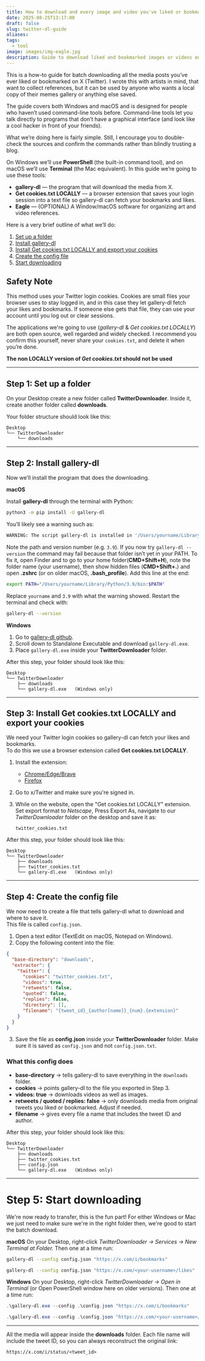 ```yaml
---
title: How to download and every image and video you've liked or bookmarked on X/Twitter
date: 2025-08-25T13:17:00
draft: false
slug: twitter-dl-guide
aliases:
tags:
  - tool
image: images/img-eagle.jpg
description: Guide to download liked and bookmarked images or videos on X (Twitter)
---
```


This is a how-to guide for batch downloading all the media posts you’ve ever liked or bookmarked on X (Twitter). I wrote this with artists in mind, that want to collect references, but it can be used by anyone who wants a local copy of their memes gallery or anything else saved.
<!--more-->

The guide covers both Windows and macOS and is designed for people who haven’t used command-line tools before. Command-line tools let you talk directly to programs that don’t have a graphical interface (and look like a cool hacker in front of your friends).

What we’re doing here is fairly simple. Still, I encourage you to double-check the sources and confirm the commands rather than blindly trusting a blog.

On Windows we’ll use **PowerShell** (the built-in command tool), and on macOS we’ll use **Terminal** (the Mac equivalent). In this guide we’re going to use these tools:

- **gallery-dl** — the program that will download the media from X.  
- **Get cookies.txt LOCALLY** — a browser extension that saves your login session into a text file so gallery-dl can fetch your bookmarks and likes.  
- **Eagle** — (OPTIONAL) A Window/macOS software for organizing art and video references. 

Here is a very brief outline of what we’ll do:  

1. [Set up a folder](#step-1-set-up-a-folder)  
2. [Install gallery-dl](#step-2-install-gallery-dl)  
3. [Install Get cookies.txt LOCALLY and export your cookies](#step-3-install-get-cookiestxt-locally-and-export-your-cookies)  
4. [Create the config file](#step-4-create-the-config-file)  
5. [Start downloading](#step-5-start-downloading)  


## Safety Note  
This method uses your Twitter login cookies. Cookies are small files your browser uses to stay logged in, and in this case they let gallery-dl fetch your likes and bookmarks. If someone else gets that file, they can use your account until you log out or clear sessions.

The applications we're going to use (*gallery-dl* & *Get cookies.txt LOCALLY*) are both open source, well regarded and widely checked. I recommend you confirm this yourself, never share your `cookies.txt`, and delete it when you’re done.

**The non LOCALLY version of *Get cookies.txt* should not be used**

---
## Step 1: Set up a folder

On your Desktop create a new folder called **TwitterDownloader**.  Inside it, create another folder called **downloads**.  

Your folder structure should look like this:

```
Desktop
└── TwitterDownloader
    └── downloads
```


---
## Step 2: Install gallery-dl

Now we’ll install the program that does the downloading.

**macOS**  

Install **gallery-dl** through the terminal with Python:  
```bash
python3 -m pip install -U gallery-dl
```  
You’ll likely see a warning such as:  
```bash
WARNING: The script gallery-dl is installed in '/Users/yourname/Library/Python/3.9/bin' which is not on PATH.
```  
Note the path and version number (e.g. `3.9`). If you now try `gallery-dl --version` the command may fail because that folder isn’t yet in your PATH. To fix it, open Finder and to go to your home folder(**CMD+Shift+H**), note the folder name (your username), then show hidden files (**CMD+Shift+.**) and open **.zshrc** (or on older macOS, **.bash_profile**). Add this line at the end:  
```bash
export PATH="/Users/yourname/Library/Python/3.9/bin:$PATH"
```  
Replace `yourname` and `3.9` with what the warning showed. Restart the terminal and check with:  
```bash
gallery-dl --version
```  
**Windows**  
1. Go to [gallery-dl github](https://github.com/mikf/gallery-dl).  
2. Scroll down to Standalone Executable and download `gallery-dl.exe`.  
3. Place `gallery-dl.exe` inside your **TwitterDownloader** folder.  

After this step, your folder should look like this:

```
Desktop
└── TwitterDownloader
    ├── downloads
    └── gallery-dl.exe   (Windows only)
```

---
## Step 3: Install Get cookies.txt LOCALLY and export your cookies

We need your Twitter login cookies so gallery-dl can fetch your likes and bookmarks.  
To do this we use a browser extension called **Get cookies.txt LOCALLY**. 

1. Install the extension:  
   - [Chrome/Edge/Brave](https://www.google.com/search?q=get+cookies+locally+chrome)  
   - [Firefox](https://www.google.com/search?q=get+cookies+locally+firefox)  

1. Go to x/Twitter and make sure you're signed in. 

2. While on the website, open the "Get cookies.txt LOCALLY" extension. Set export format to *Netscape*, Press Export As, navigate to our *TwitterDownloader* folder on the desktop and save it as:

   ```
   twitter_cookies.txt
   ```

After this step, your folder should look like this:

```
Desktop
└── TwitterDownloader
    ├── downloads
    ├── twitter_cookies.txt
    └── gallery-dl.exe   (Windows only)
```

---
## Step 4: Create the config file

We now need to create a file that tells gallery-dl what to download and where to save it.  
This file is called `config.json`.

1. Open a text editor (TextEdit on macOS, Notepad on Windows).  
2. Copy the following content into the file:  

```json
{
  "base-directory": "downloads",
  "extractor": {
    "twitter": {
      "cookies": "twitter_cookies.txt",
      "videos": true,
      "retweets": false,
      "quoted": false,
      "replies": false,
      "directory": [],
      "filename": "{tweet_id}_{author[name]}_{num}.{extension}"
    }
  }
}

```
3. Save the file as **config.json** inside your **TwitterDownloader** folder.  Make sure it is saved as `config.json` and not `config.json.txt`.


### What this config does
- **base-directory** → tells gallery-dl to save everything in the `downloads` folder. 
- **cookies** → points gallery-dl to the file you exported in Step 3.  
- **videos: true** → downloads videos as well as images.  
- **retweets / quoted / replies: false** → only downloads media from original tweets you liked or bookmarked. Adjust if needed. 
- **filename** → gives every file a name that includes the tweet ID and author. 

After this step, your folder should look like this:

```
Desktop
└── TwitterDownloader
    ├── downloads
    ├── twitter_cookies.txt
    ├── config.json
    └── gallery-dl.exe   (Windows only)
```

---
# Step 5: Start downloading

We're now ready to transfer, this is the fun part! For either Windows or Mac we just need to make sure we're in the right folder then, we're good to start the batch download. 

**macOS**
On your Desktop, right-click *TwitterDownloader → Services → New Terminal at Folder.* Then one at a time run:

```bash
gallery-dl --config config.json "https://x.com/i/bookmarks"
```

```bash
gallery-dl --config config.json "https://x.com/<your-username>/likes"
```

**Windows**
On your Desktop, right-click *TwitterDownloader → Open in Terminal* (or Open PowerShell window here on older versions). Then one at a time run:

```powershell
.\gallery-dl.exe --config .\config.json "https://x.com/i/bookmarks"
```

```powershell
.\gallery-dl.exe --config .\config.json "https://x.com/<your-username>/likes"
```

---

All the media will appear inside the **downloads** folder.  Each file name will include the tweet ID, so you can always reconstruct the original link:

```
https://x.com/i/status/<tweet_id>
```

